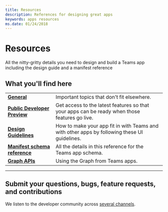 ```yaml
---
title: Resources
description: References for designing great apps
keywords: apps resources
ms.date: 01/24/2018
---
```

# Resources

All the nitty-gritty details you need to design and build a Teams app including the design guide and a manifest reference

## What you'll find here

|   |   |
| - | - |
| [**General**](~/resources/general/general-overview) | Important topics that don't fit elsewhere. |
| [**Public Developer Preview**](~/resources/dev-preview/developer-preview-intro) | Get access to the latest features so that your apps can be ready when those features go live. |
| [**Design Guidelines**](~/resources/design/overview) | How to make your app fit in with Teams and with other apps by following these UI guidelines. |
| [**Manifest schema reference**](~/resources/schema/manifest-schema) | All the details in this reference for the Teams app schema. |
| [**Graph APIs**](~/resources/microsoft-graph) | Using the Graph from Teams apps. |

---

## Submit your questions, bugs, feature requests, and contributions

We listen to the developer community across [several channels](~/feedback).
